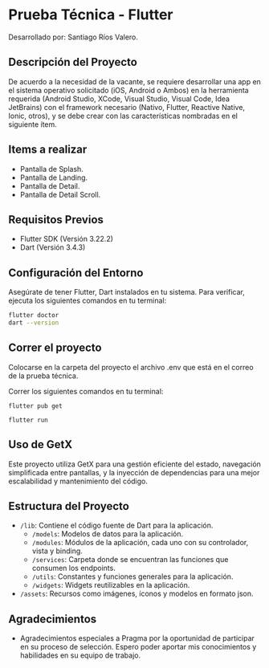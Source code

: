 # Prueba Técnica - Flutter

Desarrollado por: Santiago Ríos Valero.

## Descripción del Proyecto
De acuerdo a la necesidad de la vacante, se requiere desarrollar una app en el sistema operativo solicitado (iOS, Android o Ambos) en la herramienta requerida (Android Studio, XCode, Visual Studio, Visual Code, Idea JetBrains) con el framework necesario (Nativo, Flutter, Reactive Native, Ionic, otros), y se debe crear con las características nombradas en el siguiente ítem.

## Items a realizar

- Pantalla de Splash.
- Pantalla de Landing.
- Pantalla de Detail.
- Pantalla de Detail Scroll.
 

## Requisitos Previos

- Flutter SDK (Versión 3.22.2)
- Dart (Versión 3.4.3)

## Configuración del Entorno

Asegúrate de tener Flutter, Dart instalados en tu sistema. Para verificar, ejecuta los siguientes comandos en tu terminal:

```bash
flutter doctor
dart --version
```

## Correr el proyecto

Colocarse en la carpeta del proyecto el archivo .env que está en el correo de la prueba técnica.

Correr los siguientes comandos en tu terminal:

```
flutter pub get
```

```
flutter run
```


## Uso de GetX

Este proyecto utiliza GetX para una gestión eficiente del estado, navegación simplificada entre pantallas, y la inyección de dependencias para una mejor escalabilidad y mantenimiento del código.

## Estructura del Proyecto

- `/lib`: Contiene el código fuente de Dart para la aplicación.
  - `/models`: Modelos de datos para la aplicación.
  - `/modules`: Módulos de la aplicación, cada uno con su controlador, vista y binding.
  - `/services`: Carpeta donde se encuentran las funciones que consumen los endpoints.
  - `/utils`: Constantes y funciones generales para la aplicación.
  - `/widgets`: Widgets reutilizables en la aplicación.
- `/assets`: Recursos como imágenes, íconos y modelos en formato json.

## Agradecimientos

- Agradecimientos especiales a Pragma por la oportunidad de participar en su proceso de selección. Espero poder aportar mis conocimientos y habilidades en su equipo de trabajo.